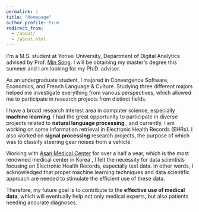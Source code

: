 ```yaml
---
permalink: /
title: "Homepage"
author_profile: true
redirect_from: 
  - /about/
  - /about.html
---
```


I'm a M.S. student at Yonsei University, Department of Digital Analytics advised by Prof. [Min Song](http://informatics.yonsei.ac.kr/tsmm/minsong.html). I will be obtaining my master's degree this summer and I am looking for my Ph.D. advisor.

As an undergraduate student, I majored in Convergence Software, Economics, and French Language & Culture. Studying three different majors helped me investigate everything from various perspectives, which allowed me to participate in research projects from distinct fields.

I have a broad research interest area in computer science, especially **machine learning**. I had the great opportunity to participate in diverse projects related to **natural language processing** , and currently, I am working on some information retrieval in Electronic Health Records (EHRs). I also worked on **signal processing** research projects, the purpose of which was to classify steering gear noises from a vehicle.

Working with [Asan Medical Center](http://eng.amc.seoul.kr/gb/lang/main.do) for over a half a year, which is the most renowned medical center in Korea , I felt the necessity for data scientists focusing on Electronic Health Records, especially text data. In other words, I acknowledged that proper machine learning techniques and data scientific approach are needed to stimulate the efficient use of these data. 

Therefore, my future goal is to contribute to the **effective use of medical data**, which will eventually help not only medical experts, but also patients needing accurate diagnoses.